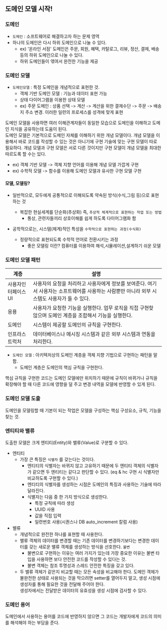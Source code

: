 ## 도메인 모델 시작!

### 도메인

- `도메인` : 소프트웨어로 해결하고자 하는 문제 영역
- 하나의 도메인은 다시 하위 도메인으로 나눌 수 있다.
    - ex) '온라인 서점' 도메인은 주문, 회원, 혜택, 카탈로그, 리뷰, 정산, 결제, 배송 등의 하위 도메인으로 나눌 수 있다.
    - 하위 도메인들이 엮여서 완전한 기능을 제공

### 도메인 모델

- `도메인모델` : 특정 도메인을 개념적으로 표현한 것.
  - 객체 기반 도메인 모델 : 기능과 데이터 표현 가능
  - 상태 다이어그램을 이용한 상태 모델
  - ex) 주문 도메인 : 상품 선택 -> 계산 -> 계산을 위한 결제수단 -> 주문 -> 배송지 주소 변경. 이러한 일련의 프로세스를 성격에 맞게 표현

도메인 모델을 사용하면 여러 이해관계자들이 동일한 모습으로 도메인을 이해하고 도메인 지식을 공유하는데 도움이 된다.  
도메인 모델은 기본적으로 도메인 자체를 이해하기 위한 개념 모델이다.
개념 모델을 이용해서 바로 코드를 작성할 수 있는 것은 아니기에 구현 기술에 맞는 구현 모델이 따로 필요하다. 개념 모델과 구현 모델은 서로 다른 것이지만 구현 모델이 개념 모델을 최대한 따르도록 할 수는 있다.
 - ex) 객체 기반 모델 -> 객체 지향 언어를 이용해 개념 모델 가깝게 구현
 - ex) 수학적 모델 -> 함수를 이용해 도메인 모델과 유사한 구현 모델 구현

#### 모델, 모델링?
- 일반적으로, 모두에게 공통적으로 이해되도록 약속된 방식(수식,그림 등)으로 표현하는 것
  - 복잡한 현실세계를 단순화(추상화) 즉, `추상적 체계적으로 표현하는 작업 또는 방법`
    - 통상, 관련자들끼리 상호이해를 쉽게 하도록 다이어그램화 함

- 공학적으로는, 시스템(체계)적인 특성을 `수학적으로 표현하는 과정(수식화)`
  - 정량적으로 표현되도록 수학적 언어로 전환시키는 과정
    - 좋은 모델링 이란?   컴퓨터를 이용하여 해석,시뮬레이션,설계하기 쉬운 모델

### 도메인 모델 패턴

| 계층             | 설명                                                                                       |
| -----------     | --------------------------------------------------------------------------------          |
| 사용자인터페이스 UI | 사용자의 요청을 처리하고 사용자에게 정보를 보여준다. 여기서 사용자는 소프트웨어를 사용하는 사람뿐만 아니라 외부 시스템도 사용자가 돌 수 있다. |
| 응용             | 사용자가 요청한 기능을 실행한다. 업무 로직을 직접 구현핮 않으며 도메인 계층을 조합해서 기능을 실행한다.         |
| 도메인           | 시스템이 제공할 도메인의 규칙을 구현한다.                                                          |
| 인프라스트럭처     | 데이터베이스나 메시징 시스템과 같은 외부 시스템과 연동을 처리한다.                                       |

- `도메인 모델` : 아키텍처상의 도메인 계층을 객체 지향 기법으로 구현하는 패턴을 말함.
  - 도메인 계층은 도메인의 핵심 규칙을 구현한다.
  
핵심 규칙을 구현한 코드는 도메인 모델에만 위치하기 때문에 규칙이 바뀌거나 규칙을 확장해야 할 때 다른 코드에 영향을 덜 주고 변경 내역을 모델에 반영할 수 있게 된다.

### 도메인 모델 도출

도메인을 모델링할 때 기본이 되는 작업은 모델을 구성하는 핵심 구성요소, 규칙, 기능을 찾는 것.

### 엔티티와 밸류
도출한 모델은 크게 엔티티(Entity)와 밸류(Value)로 구분할 수 있다.
- 엔티티
  - 가장 큰 특징은 `식별자` 를 갖는다는 것이다.
    - 엔티티의 식별자는 바뀌지 않고 고유하기 때문에 두 엔티티 객체의 식별자가 같으면 두 엔티티는 같다고 판단할 수 있다. (eq & hc 구현 시 식별자만 비교하도록 구현할 수 있다.)
    - 엔티티의 식별자를 생성하는 시점은 도메인의 특징과 사용하는 기술에 따라 달라진다.  
    - 식별자는 다음 중 한 가지 방식으로 생성한다.
      - 특정 규칙에 따라 생성
      - UUID 사용
      - 값을 직접 입력
      - 일련번호 사용(시퀀스나 DB auto_increment 칼럼 사용)
- 밸류
  - 개념적으로 완전한 하나를 표현할 때 사용한다.
  - 밸류 객체의 데이터를 변경할 때는 기존 데이터를 변경하기보다는 변경한 데이터를 갖는 새로운 밸류 객체를 생성하는 방식을 선호한다. `불변`
    - 불변으로 구현하는 이유는 여러 가지가 있는데 가장 중요한 이유는 불변 타입을 사용하면 보다 안전한 코드를 작성할 수 있다는 것. 
    - 불변 객체는 참조 투명성과 스레드 안전한 특징을 갖고 있다.
  - 두 밸류 객체가 같은지 비교할 때는 모든 속성을 비교해야 한다.
    도메인 객체가 불완전한 상태로 사용되는 것을 막으려면 setter를 열어두지 말고, 생성 시점에 생성자를 통해 필요한 것을 전달해 주어야 한다.  
    생성자에서는 전달받은 데이터의 유효성을 생성 시점에 검사할 수 있다.

### 도메인 용어

도메인에서 사용하는 용어를 코드에 반영하지 않으면 그 코드는 개발자에게 코드의 의미를 해석해야 하는 부담을 준다.  





  
  
